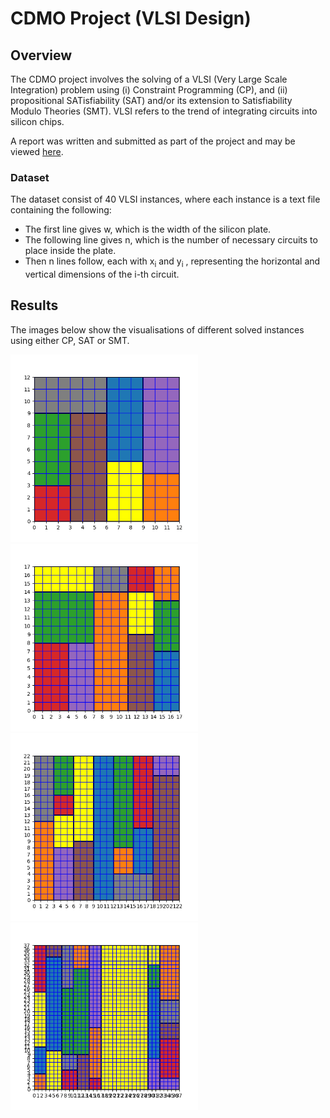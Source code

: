 # CDMO Project (VLSI Design) 

## Overview
The CDMO project involves the solving of a VLSI (Very Large Scale Integration) problem using (i) Constraint Programming (CP), and (ii) propositional SATisfiability (SAT) and/or its extension to Satisfiability Modulo Theories (SMT). VLSI refers to the trend of integrating circuits into silicon chips.

A report was written and submitted as part of the project and may be viewed [here]().

### Dataset
The dataset consist of 40 VLSI instances, where each instance is a text file containing the following:
- The first line gives w, which is the width of the silicon plate.
- The following line gives n, which is the number of necessary circuits to place inside the plate. 
- Then n lines follow, each with x<sub>i</sub> and y<sub>i</sub> , representing the horizontal and vertical dimensions of the i-th circuit.

## Results
The images below show the visualisations of different solved instances using either CP, SAT or SMT.

<p float="left">
  <img src="https://github.com/LeonidasY/vlsi-design/blob/main/output/CP%20(Normal)/images/out-5.png" width="300" />
  <img src="https://github.com/LeonidasY/vlsi-design/blob/main/output/CP%20(Rotation)/images/out-10.png" width="300" /> 
  <img src="https://github.com/LeonidasY/vlsi-design/blob/main/output/SAT/images/out-15.png" width="300" /> 
  <img src="https://github.com/LeonidasY/vlsi-design/blob/main/output/SMT/images/out-30.png" width="300" />
</p>

